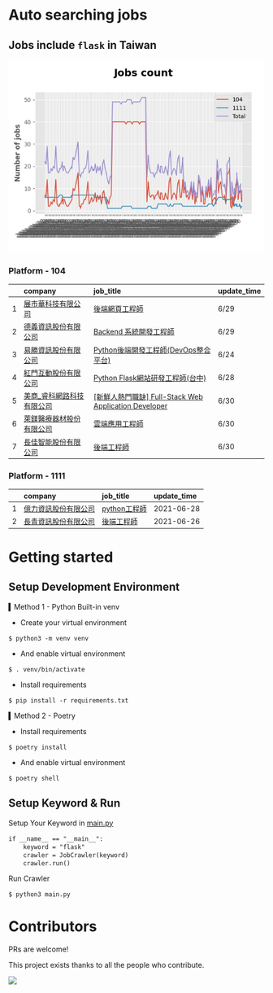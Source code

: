 # Auto searching jobs

## Jobs include `flask` in Taiwan 

 ![image](./doc/plot_img.jpg)


### Platform - 104


|    | company                                                                              | job_title                                                                                                 | update_time   |
|---:|:-------------------------------------------------------------------------------------|:----------------------------------------------------------------------------------------------------------|:--------------|
|  1 | [展市華科技有限公司](https://www.104.com.tw/company/1a2x6blbgu?jobsource=jolist_a_relevance)  | [後端網頁工程師](https://www.104.com.tw/job/71amu?jobsource=jolist_a_relevance)                                  | 6/29          |
|  2 | [德義資訊股份有限公司](https://www.104.com.tw/company/oe84aqo?jobsource=jolist_a_relevance)    | [Backend 系統開發工程師](https://www.104.com.tw/job/7awmz?jobsource=jolist_a_relevance)                          | 6/29          |
|  3 | [易勝資訊股份有限公司](https://www.104.com.tw/company/1a2x6bj8og?jobsource=jolist_a_relevance) | [Python後端開發工程師(DevOps整合平台)](https://www.104.com.tw/job/7asvo?jobsource=jolist_a_relevance)                | 6/24          |
|  4 | [紅門互動股份有限公司](https://www.104.com.tw/company/oh4m67k?jobsource=jolist_a_relevance)    | [Python Flask網站研發工程師(台中)](https://www.104.com.tw/job/6kf9h?jobsource=jolist_a_relevance)                  | 6/28          |
|  5 | [美商_睿科網路科技有限公司](https://www.104.com.tw/company/bjr7240?jobsource=2018indexpoc)       | [[新鮮人熱門職缺] Full-Stack Web Application Developer](https://www.104.com.tw/job/7af38?jobsource=2018indexpoc) | 6/30          |
|  6 | [萊鎂醫療器材股份有限公司](https://www.104.com.tw/company/bkgh1dc?jobsource=jolist_a_relevance)  | [雲端應用工程師](https://www.104.com.tw/job/791cq?jobsource=jolist_a_relevance)                                  | 6/30          |
|  7 | [長佳智能股份有限公司](https://www.104.com.tw/company/1a2x6bkoxb?jobsource=jolist_a_relevance) | [後端工程師](https://www.104.com.tw/job/6qa54?jobsource=jolist_a_relevance)                                    | 6/30          |

### Platform - 1111


|    | company                                              | job_title                                          | update_time   |
|---:|:-----------------------------------------------------|:---------------------------------------------------|:--------------|
|  1 | [億力資訊股份有限公司](https://www.1111.com.tw/corp/54937860/) | [python工程師](https://www.1111.com.tw/job/97374762/) | 2021-06-28    |
|  2 | [長青資訊股份有限公司](https://www.1111.com.tw/corp/71694811/) | [後端工程師](https://www.1111.com.tw/job/85012186/)     | 2021-06-26    |



# Getting started
## Setup Development Environment
▍Method 1 - Python Built-in venv

- Create your virtual environment
```
$ python3 -m venv venv
```
- And enable virtual environment
```
$ . venv/bin/activate
```
- Install requirements
```
$ pip install -r requirements.txt 
```

▍Method 2 - Poetry
- Install requirements
```
$ poetry install
```
- And enable virtual environment
```
$ poetry shell
```

## Setup Keyword & Run

Setup Your Keyword in [main.py](./main.py#L88)
```
if __name__ == "__main__":
    keyword = "flask"
    crawler = JobCrawler(keyword)
    crawler.run()
```

Run Crawler
```
$ python3 main.py
```

# Contributors
PRs are welcome!

This project exists thanks to all the people who contribute.

<a href="https://github.com/hsuanchi/auto-search-flask-job/graphs/contributors">
  <img src="https://contrib.rocks/image?repo=hsuanchi/auto-search-flask-job"/>
</a>
